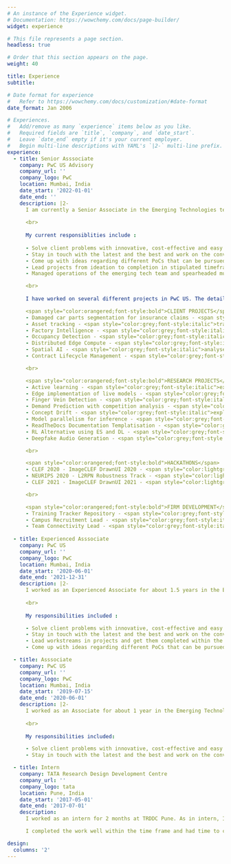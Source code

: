 ```yaml
---
# An instance of the Experience widget.
# Documentation: https://wowchemy.com/docs/page-builder/
widget: experience

# This file represents a page section.
headless: true

# Order that this section appears on the page.
weight: 40

title: Experience
subtitle:

# Date format for experience
#   Refer to https://wowchemy.com/docs/customization/#date-format
date_format: Jan 2006

# Experiences.
#   Add/remove as many `experience` items below as you like.
#   Required fields are `title`, `company`, and `date_start`.
#   Leave `date_end` empty if it's your current employer.
#   Begin multi-line descriptions with YAML's `|2-` multi-line prefix.
experience:
  - title: Senior Asssociate
    company: PwC US Advisory
    company_url: ''
    company_logo: PwC
    location: Mumbai, India
    date_start: '2022-01-01'
    date_end: ''
    description: |2-
      I am currently a Senior Associate in the Emerging Technologies team. I was given an <span style="color:orangered;font-style:bold">EARLY PROMOTION</span> for being consistently best performer in the team for 2 consecutive years.
      
      <br>
      
      My current responsiblities include :
      
      - Solve client problems with innovative, cost-effective and easy to deploy solutions generating value for them
      - Stay in touch with the latest and the best and work on the convergence og AI, ML and IoT in client offerings
      - Come up with ideas regarding different PoCs that can be pursued to improve the overall offerings of the team
      - Lead projects from ideation to completion in stipulated timeframe maintaining delivery quality
      - Managed operations of the emerging tech team and spearheaded multiple initiatives across organisation

      <br>
      
      I have worked on several different projects in PwC US. The details for most of these can be found in the projects section. Some of them are :

      <span style="color:orangered;font-style:bold">CLIENT PROJECTS</span>
      - Damaged car parts segmentation for insurance claims - <span style="color:grey;font-style:italic">instance segmentation with explainability and automated report generation</span>
      - Asset tracking - <span style="color:grey;font-style:italic">tracked cargo using cost-effective sensors along its journey from factory to distribution center ascertaining possible locations of damage</span>
      - Factory Intelligence - <span style="color:grey;font-style:italic">smart factory solution with unplanned machien downtime detection with other analytics using cost-effective sensors and dashboard with key KPIs</span>
      - Occupancy Detection - <span style="color:grey;font-style:italic">anonymised occupancy detection inside office space using LIDARs and/or WiFi sensors with features including social bubble breach detection</span>
      - Distributed Edge Compute - <span style="color:grey;font-style:italic">deployed distributed edge compute setup on edge with fractional device usage for higher efficiency</span>
      - Spatial AI - <span style="color:grey;font-style:italic">analysed and predicted the behvaiour of visitors at a popular area in NYC building a spatial model for 4D simulations resulting in a digital twin</span>
      - Contract Lifecycle Management - <span style="color:grey;font-style:italic">extracted information from legacy contracts, built taxonomoy to categorise and linked contracts hierarchically</span>

      <br>

      <span style="color:orangered;font-style:bold">RESEARCH PROJECTS</span>
      - Active learning - <span style="color:grey;font-style:italic">explored this using CIFAR10 dataset and managed to achieve high accuracies with very limited training data</span>
      - Edge implementation of live models - <span style="color:grey;font-style:italic">implementation of multiple live models (eg. action recognition on something something dataset with over 200 classes) on edge devices (eg. Jetson TX2, Raspberry Pi)</span>
      - Finger Vein Detection - <span style="color:grey;font-style:italic">Designed end-to-end biometric system with user registration and verification as a replacement for fingerprint technology</span>
      - Demand Prediction with competition analysis - <span style="color:grey;font-style:italic">predicted demand using several demographic and footfall variables</span>
      - Concept Drift - <span style="color:grey;font-style:italic">explored and experimented with different methods to detect data and model drift for text, audio and image data</span>
      - Model parallelism for inference - <span style="color:grey;font-style:italic">explored distributing model components across different devices to enable running large models on edge with multiple smaller devices</span>
      - ReadTheDocs Documentation Templatisation - <span style="color:grey;font-style:italic">explored sphinx and created a solution to generate github-hosted documentation under 10 mins in RTD format</span>
      - RL Alternative using ES and DL - <span style="color:grey;font-style:italic">explored an ensemble of deep learning and evolutionary strategies as an RL alternative in the context of a wealth-generation investment problem</span>
      - Deepfake Audio Generation - <span style="color:grey;font-style:italic">explored zero-shot deepfake audio generation models to generate audio from text using embeddings of reference short audio clip</span>

      <br>

      <span style="color:orangered;font-style:bold">HACKATHONS</span>
      - CLEF 2020 - ImageCLEF DrawnUI 2020 - <span style="color:lightgreen">3rd Rank</span> - <span style="color:grey;font-style:italic">extracted html ui elements from wireframe drawings of websites; came up with novel multi-pass inference technique to boost recall</span>
      - NEURIPS 2020 - L2RPN Robustness Track - <span style="color:lightgreen">28th rank</span> - <span style="color:grey;font-style:italic">RL-based challenge to robustly maintain an electrical grid without disruptions against an adverse agent</span>
      - CLEF 2021 - ImageCLEF DrawnUI 2021 - <span style="color:lightgreen">2nd Rank</span> - <span style="color:grey;font-style:italic">extracted html ui elements from wireframe drawings of websites</span>

      <br>

      <span style="color:orangered;font-style:bold">FIRM DEVELOPMENT</span>
      - Training Tracker Repository - <span style="color:grey;font-style:italic">ideated and built out a repository management system for all internal trainings to boost self-learning and incorporate feedback into future trainings</span>
      - Campus Recruitment Lead - <span style="color:grey;font-style:italic">led recruitment process for my alma mater, IIT Kanpur</span>
      - Team Connectivity Lead - <span style="color:grey;font-style:italic">led team connectivity team, organising fun events and team-building activities</span>
  
  - title: Experienced Asssociate
    company: PwC US
    company_url: ''
    company_logo: PwC
    location: Mumbai, India
    date_start: '2020-06-01'
    date_end: '2021-12-31'
    description: |2-
      I worked as an Experienced Associate for about 1.5 years in the Emerging Technologies team. 
      
      <br>
      
      My responsibilities included :

      - Solve client problems with innovative, cost-effective and easy to deploy solutions generating value for them
      - Stay in touch with the latest and the best and work on the convergence og AI, ML and IoT in client offerings
      - Lead workstreams in projects and get them completed within the timeframe
      - Come up with ideas regarding different PoCs that can be pursued to improve the overall offerings of the team

  - title: Asssociate
    company: PwC US
    company_url: ''
    company_logo: PwC
    location: Mumbai, India
    date_start: '2019-07-15'
    date_end: '2020-06-01'
    description: |2-
      I worked as an Associate for about 1 year in the Emerging Technologies team.
      
      <br>
      
      My responsibilities included:

      - Solve client problems with innovative, cost-effective and easy to deploy solutions generating value for them
      - Stay in touch with the latest and the best and work on the convergence og AI, ML and IoT in client offerings

  - title: Intern
    company: TATA Research Design Development Centre
    company_url: ''
    company_logo: tata
    location: Pune, India
    date_start: '2017-05-01'
    date_end: '2017-07-01'
    description: 
      I worked as an intern for 2 months at TRDDC Pune. As in intern, I was tasked with exploring macroscopic model of skin’s upper layer stratum corneum using OpenFoam. This open source package was being used for the first time in the research facility.\

      I completed the work well within the time frame and had time to complete an extension of the original problem statement as well. I was awarded an 'Excellent' grade for the internship for immaculate coding skills and dedication to work.

design:
  columns: '2'
---
```

